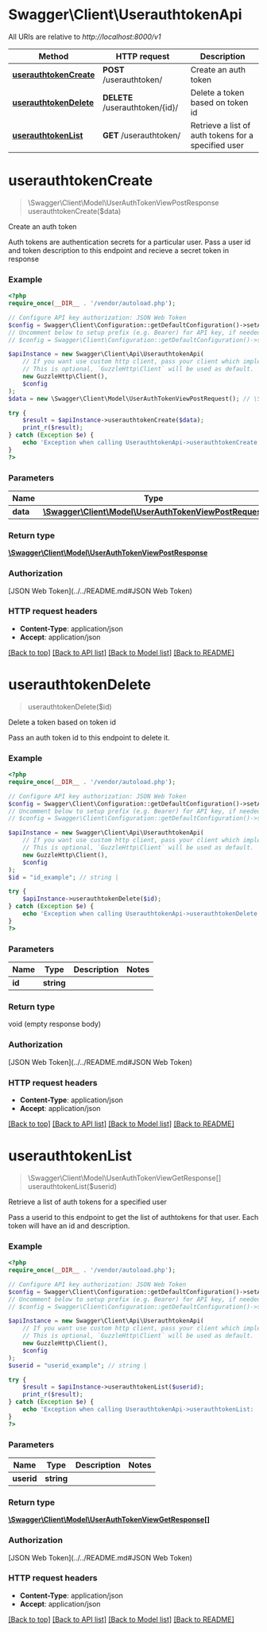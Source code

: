 # Swagger\Client\UserauthtokenApi

All URIs are relative to *http://localhost:8000/v1*

Method | HTTP request | Description
------------- | ------------- | -------------
[**userauthtokenCreate**](UserauthtokenApi.md#userauthtokenCreate) | **POST** /userauthtoken/ | Create an auth token
[**userauthtokenDelete**](UserauthtokenApi.md#userauthtokenDelete) | **DELETE** /userauthtoken/{id}/ | Delete a token based on token id
[**userauthtokenList**](UserauthtokenApi.md#userauthtokenList) | **GET** /userauthtoken/ | Retrieve a list of auth tokens for a specified user


# **userauthtokenCreate**
> \Swagger\Client\Model\UserAuthTokenViewPostResponse userauthtokenCreate($data)

Create an auth token

Auth tokens are authentication secrets for a particular user. Pass                               a user id and token description to this endpoint and recieve a secret                               token in response

### Example
```php
<?php
require_once(__DIR__ . '/vendor/autoload.php');

// Configure API key authorization: JSON Web Token
$config = Swagger\Client\Configuration::getDefaultConfiguration()->setApiKey('Authorization', 'YOUR_API_KEY');
// Uncomment below to setup prefix (e.g. Bearer) for API key, if needed
// $config = Swagger\Client\Configuration::getDefaultConfiguration()->setApiKeyPrefix('Authorization', 'Bearer');

$apiInstance = new Swagger\Client\Api\UserauthtokenApi(
    // If you want use custom http client, pass your client which implements `GuzzleHttp\ClientInterface`.
    // This is optional, `GuzzleHttp\Client` will be used as default.
    new GuzzleHttp\Client(),
    $config
);
$data = new \Swagger\Client\Model\UserAuthTokenViewPostRequest(); // \Swagger\Client\Model\UserAuthTokenViewPostRequest | 

try {
    $result = $apiInstance->userauthtokenCreate($data);
    print_r($result);
} catch (Exception $e) {
    echo 'Exception when calling UserauthtokenApi->userauthtokenCreate: ', $e->getMessage(), PHP_EOL;
}
?>
```

### Parameters

Name | Type | Description  | Notes
------------- | ------------- | ------------- | -------------
 **data** | [**\Swagger\Client\Model\UserAuthTokenViewPostRequest**](../Model/UserAuthTokenViewPostRequest.md)|  |

### Return type

[**\Swagger\Client\Model\UserAuthTokenViewPostResponse**](../Model/UserAuthTokenViewPostResponse.md)

### Authorization

[JSON Web Token](../../README.md#JSON Web Token)

### HTTP request headers

 - **Content-Type**: application/json
 - **Accept**: application/json

[[Back to top]](#) [[Back to API list]](../../README.md#documentation-for-api-endpoints) [[Back to Model list]](../../README.md#documentation-for-models) [[Back to README]](../../README.md)

# **userauthtokenDelete**
> userauthtokenDelete($id)

Delete a token based on token id

Pass an auth token id to this endpoint to delete it.

### Example
```php
<?php
require_once(__DIR__ . '/vendor/autoload.php');

// Configure API key authorization: JSON Web Token
$config = Swagger\Client\Configuration::getDefaultConfiguration()->setApiKey('Authorization', 'YOUR_API_KEY');
// Uncomment below to setup prefix (e.g. Bearer) for API key, if needed
// $config = Swagger\Client\Configuration::getDefaultConfiguration()->setApiKeyPrefix('Authorization', 'Bearer');

$apiInstance = new Swagger\Client\Api\UserauthtokenApi(
    // If you want use custom http client, pass your client which implements `GuzzleHttp\ClientInterface`.
    // This is optional, `GuzzleHttp\Client` will be used as default.
    new GuzzleHttp\Client(),
    $config
);
$id = "id_example"; // string | 

try {
    $apiInstance->userauthtokenDelete($id);
} catch (Exception $e) {
    echo 'Exception when calling UserauthtokenApi->userauthtokenDelete: ', $e->getMessage(), PHP_EOL;
}
?>
```

### Parameters

Name | Type | Description  | Notes
------------- | ------------- | ------------- | -------------
 **id** | **string**|  |

### Return type

void (empty response body)

### Authorization

[JSON Web Token](../../README.md#JSON Web Token)

### HTTP request headers

 - **Content-Type**: application/json
 - **Accept**: application/json

[[Back to top]](#) [[Back to API list]](../../README.md#documentation-for-api-endpoints) [[Back to Model list]](../../README.md#documentation-for-models) [[Back to README]](../../README.md)

# **userauthtokenList**
> \Swagger\Client\Model\UserAuthTokenViewGetResponse[] userauthtokenList($userid)

Retrieve a list of auth tokens for a specified user

Pass a userid to this endpoint to get the list of authtokens                               for that user. Each token will have an id and description.

### Example
```php
<?php
require_once(__DIR__ . '/vendor/autoload.php');

// Configure API key authorization: JSON Web Token
$config = Swagger\Client\Configuration::getDefaultConfiguration()->setApiKey('Authorization', 'YOUR_API_KEY');
// Uncomment below to setup prefix (e.g. Bearer) for API key, if needed
// $config = Swagger\Client\Configuration::getDefaultConfiguration()->setApiKeyPrefix('Authorization', 'Bearer');

$apiInstance = new Swagger\Client\Api\UserauthtokenApi(
    // If you want use custom http client, pass your client which implements `GuzzleHttp\ClientInterface`.
    // This is optional, `GuzzleHttp\Client` will be used as default.
    new GuzzleHttp\Client(),
    $config
);
$userid = "userid_example"; // string | 

try {
    $result = $apiInstance->userauthtokenList($userid);
    print_r($result);
} catch (Exception $e) {
    echo 'Exception when calling UserauthtokenApi->userauthtokenList: ', $e->getMessage(), PHP_EOL;
}
?>
```

### Parameters

Name | Type | Description  | Notes
------------- | ------------- | ------------- | -------------
 **userid** | **string**|  |

### Return type

[**\Swagger\Client\Model\UserAuthTokenViewGetResponse[]**](../Model/UserAuthTokenViewGetResponse.md)

### Authorization

[JSON Web Token](../../README.md#JSON Web Token)

### HTTP request headers

 - **Content-Type**: application/json
 - **Accept**: application/json

[[Back to top]](#) [[Back to API list]](../../README.md#documentation-for-api-endpoints) [[Back to Model list]](../../README.md#documentation-for-models) [[Back to README]](../../README.md)

